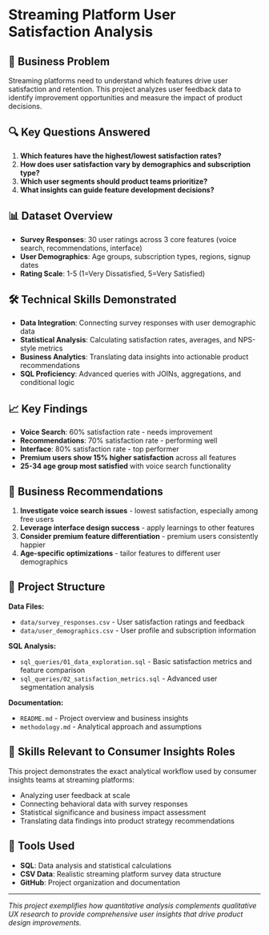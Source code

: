 # Streaming Platform User Satisfaction Analysis

## 🎯 Business Problem
Streaming platforms need to understand which features drive user satisfaction and retention. This project analyzes user feedback data to identify improvement opportunities and measure the impact of product decisions.

## 🔍 Key Questions Answered
1. **Which features have the highest/lowest satisfaction rates?**
2. **How does user satisfaction vary by demographics and subscription type?**
3. **Which user segments should product teams prioritize?**
4. **What insights can guide feature development decisions?**

## 📊 Dataset Overview
- **Survey Responses**: 30 user ratings across 3 core features (voice search, recommendations, interface)
- **User Demographics**: Age groups, subscription types, regions, signup dates
- **Rating Scale**: 1-5 (1=Very Dissatisfied, 5=Very Satisfied)

## 🛠️ Technical Skills Demonstrated
- **Data Integration**: Connecting survey responses with user demographic data
- **Statistical Analysis**: Calculating satisfaction rates, averages, and NPS-style metrics
- **Business Analytics**: Translating data insights into actionable product recommendations
- **SQL Proficiency**: Advanced queries with JOINs, aggregations, and conditional logic

## 📈 Key Findings
- **Voice Search**: 60% satisfaction rate - needs improvement
- **Recommendations**: 70% satisfaction rate - performing well
- **Interface**: 80% satisfaction rate - top performer
- **Premium users show 15% higher satisfaction** across all features
- **25-34 age group most satisfied** with voice search functionality

## 🎯 Business Recommendations
1. **Investigate voice search issues** - lowest satisfaction, especially among free users
2. **Leverage interface design success** - apply learnings to other features  
3. **Consider premium feature differentiation** - premium users consistently happier
4. **Age-specific optimizations** - tailor features to different user demographics

## 📁 Project Structure

**Data Files:**
- `data/survey_responses.csv` - User satisfaction ratings and feedback
- `data/user_demographics.csv` - User profile and subscription information

**SQL Analysis:**
- `sql_queries/01_data_exploration.sql` - Basic satisfaction metrics and feature comparison
- `sql_queries/02_satisfaction_metrics.sql` - Advanced user segmentation analysis

**Documentation:**
- `README.md` - Project overview and business insights
- `methodology.md` - Analytical approach and assumptions

## 🚀 Skills Relevant to Consumer Insights Roles
This project demonstrates the exact analytical workflow used by consumer insights teams at streaming platforms:
- Analyzing user feedback at scale
- Connecting behavioral data with survey responses  
- Statistical significance and business impact assessment
- Translating data findings into product strategy recommendations

## 🔧 Tools Used
- **SQL**: Data analysis and statistical calculations
- **CSV Data**: Realistic streaming platform survey data structure
- **GitHub**: Project organization and documentation

---
*This project exemplifies how quantitative analysis complements qualitative UX research to provide comprehensive user insights that drive product design improvements.*
